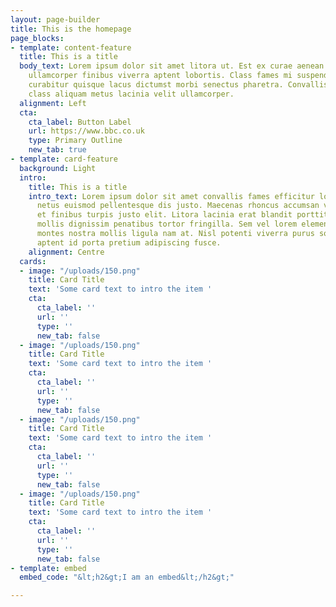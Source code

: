 ```yaml
---
layout: page-builder
title: This is the homepage
page_blocks:
- template: content-feature
  title: This is a title
  body_text: Lorem ipsum dolor sit amet litora ut. Est ex curae aenean elementum leo
    ullamcorper finibus viverra aptent lobortis. Class fames mi suspendisse risus
    curabitur quisque lacus dictumst morbi senectus pharetra. Convallis sociosqu ad
    class aliquam metus lacinia velit ullamcorper.
  alignment: Left
  cta:
    cta_label: Button Label
    url: https://www.bbc.co.uk
    type: Primary Outline
    new_tab: true
- template: card-feature
  background: Light
  intro:
    title: This is a title
    intro_text: Lorem ipsum dolor sit amet convallis fames efficitur lorem. Nulla
      netus euismod pellentesque dis justo. Maecenas rhoncus accumsan vulputate lacus
      et finibus turpis justo elit. Litora lacinia erat blandit porttitor class. A
      mollis dignissim penatibus tortor fringilla. Sem vel lorem elementum congue
      montes nostra mollis ligula nam at. Nisl potenti viverra purus sollicitudin
      aptent id porta pretium adipiscing fusce.
    alignment: Centre
  cards:
  - image: "/uploads/150.png"
    title: Card Title
    text: 'Some card text to intro the item '
    cta:
      cta_label: ''
      url: ''
      type: ''
      new_tab: false
  - image: "/uploads/150.png"
    title: Card Title
    text: 'Some card text to intro the item '
    cta:
      cta_label: ''
      url: ''
      type: ''
      new_tab: false
  - image: "/uploads/150.png"
    title: Card Title
    text: 'Some card text to intro the item '
    cta:
      cta_label: ''
      url: ''
      type: ''
      new_tab: false
  - image: "/uploads/150.png"
    title: Card Title
    text: 'Some card text to intro the item '
    cta:
      cta_label: ''
      url: ''
      type: ''
      new_tab: false
- template: embed
  embed_code: "&lt;h2&gt;I am an embed&lt;/h2&gt;"

---
```

